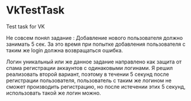 # VkTestTask
Test task for VK 

Не совсем понял задание : 
Добавление нового пользователя должно занимать 5 сек.
За это время при попытке добавления пользователя с таким же login должна возвращаться ошибка.

Логин уникальный или же данное задание направлено как защита от спама регистрации аккаунтов с одинаковыми логинами.
Я решил реализовать второй вариант, поэтому в течении 5 секунд после регистрации пользователя, пользователь с таким же логином не сможет производить регистрацию,
но после истечении этих 5 секунд, использовать такой же логин можно.
